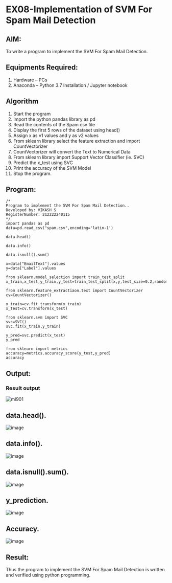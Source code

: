 
# EX08-Implementation of SVM For Spam Mail Detection

## AIM:
To write a program to implement the SVM For Spam Mail Detection.

## Equipments Required:
1. Hardware – PCs
2. Anaconda – Python 3.7 Installation / Jupyter notebook

## Algorithm
 
1. Start the program
2. Import the python pandas library as pd
3. Read the contents of the Spam csv file
4. Display the first 5 rows of the dataset using head()
5. Assign x as v1 values and y as v2 values
6. From sklearn library select the feature extraction and import CountVectorizer
7. CountVectorizer will convert the Text to Numerical Data
8. From sklearn library import Support Vector Classifier (ie. SVC)
9. Predict the x_test using SVC
10. Print the accuracy of the SVM Model
11. Stop the program.
## Program:
```
/*
Program to implement the SVM For Spam Mail Detection..
Developed by: VIKASH S
RegisterNumber: 212222240115
*/
import pandas as pd
data=pd.read_csv("spam.csv",encoding='latin-1')

data.head()

data.info()

data.isnull().sum()

x=data["EmailText"].values
y=data["Label"].values

from sklearn.model_selection import train_test_split
x_train,x_test,y_train,y_test=train_test_split(x,y,test_size=0.2,random_state=0)

from sklearn.feature_extractiaon.text import CountVectorizer
cv=CountVectorizer()

x_train=cv.fit_transform(x_train)
x_test=cv.transform(x_test)

from sklearn.svm import SVC
svc=SVC()
svc.fit(x_train,y_train)

y_pred=svc.predict(x_test)
y_pred

from sklearn import metrics
accuracy=metrics.accuracy_score(y_test,y_pred)
accuracy

```

## Output:
### Result output

![ml901](https://github.com/A-Thiyagarajan/Implementation-of-SVM-For-Spam-Mail-Detection/assets/118707693/1be2e57f-2501-41c0-862a-19bd02626dc6)

## data.head().

![image](https://github.com/Pavithraramasaamy/Implementation-of-SVM-For-Spam-Mail-Detection/assets/118596964/3de80162-e0a8-4f20-956a-05a1964caccf)

## data.info().

![image](https://github.com/Pavithraramasaamy/Implementation-of-SVM-For-Spam-Mail-Detection/assets/118596964/c61d9e61-51b5-45c3-9320-18ff49052334)

## data.isnull().sum().
![image](https://github.com/Pavithraramasaamy/Implementation-of-SVM-For-Spam-Mail-Detection/assets/118596964/d538cec1-1ec4-4268-a3d2-3a80ec54b924)


## y_prediction.

![image](https://github.com/Pavithraramasaamy/Implementation-of-SVM-For-Spam-Mail-Detection/assets/118596964/217a9c70-ddbd-492f-9c28-5cd8396aa7aa)

## Accuracy.

![image](https://github.com/Pavithraramasaamy/Implementation-of-SVM-For-Spam-Mail-Detection/assets/118596964/64a74518-ce6f-4153-98e1-d7b58e3dd230)


## Result:
Thus the program to implement the SVM For Spam Mail Detection is written and verified using python programming.
